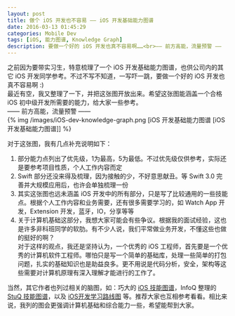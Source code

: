 ```yaml
---
layout: post
title: 做个 iOS 开发也不容易 —— iOS 开发基础能力图谱
date: 2016-03-13 01:45:29
categories: Mobile Dev
tags: [iOS, 能力图谱, Knowledge Graph]
description: 要做一个好的 iOS 开发也真不容易啊……<br>—— 前方高能，流量预警 ——  
---
```

之前因为要带实习生，特意梳理了一个 iOS 开发基础能力图谱，也供公司内的其它 iOS 开发同学参考。不过不写不知道，一写吓一跳，要做一个好的 iOS 开发也真不容易啊 :)   
最近有空，我又整理了一下，并把这张图开放出来。希望这张图能涵盖一个合格 iOS 初中级开发所需要的能力，给大家一些参考。  
—— 前方高能，流量预警 ——  
{% img /images/iOS-dev-knowledge-graph.png [iOS 开发基础能力图谱 [iOS 开发基础能力图谱]] %}

对于这张图，我有几点补充说明如下：
1. 部分能力点列出了优先级，1为最高，5为最低。不过优先级仅供参考，实际还是要参考项目性质，个人工作内容而定
2. Swift 部分还没来得及梳理，因为接触的少，不好意思献丑。等 Swift 3.0 完善并大规模应用后，也许会单独梳理一份
3. 其实这张图也远未涵盖 iOS 开发中的所有部分，只是写了比较通用的一些技能点。根据个人工作内容和业务需要，还有很多需要学习的，如 Watch App 开发，Extension 开发，蓝牙，IO，分享等等
4. 关于计算机基础这部分，我想大家可能会有些争议。根据我的面试经验，这也是许多非科班同学的软肋。有不少人说，我们平常做业务开发，不懂这些也做的挺好的啊？  
对于这样的观点，我还是坚持认为，一个优秀的 iOS 工程师，首先要是一个优秀的计算机软件工程师。哪怕只是写一个简单的基础库，处理一些简单的打包问题，扎实的基础知识也是助益良多。更不用说是代码分析，安全，架构等这些需要对计算机原理有深入理解才能进行的工作了。

当然，其它作者也列过相关的脑图，如：巧大的 [iOS 技能图谱](http://mp.weixin.qq.com/s?__biz=MjM5NTIyNTUyMQ==&amp;mid=451444627&amp;idx=1&amp;sn=2966dc944518dd88798217b9e340f0b2&amp;scene=1&amp;srcid=0313pJv71XuD0LAwTDQaOAnX#rd)，InfoQ 整理的 [StuQ 技能图谱](https://mp.weixin.qq.com/s?__biz=MzA3MjEyNTE4MQ==&mid=505241102&idx=1&sn=215b2104882cdd92ba8cd076f05ff3a9&scene=18)，以及 [iOS开发学习路线图](http://ios.skyfox.org/route.html) 等。推荐大家也互相参考看看。相比来说，我列的图会更强调计算机基础和综合能力一些，希望能帮到大家。
